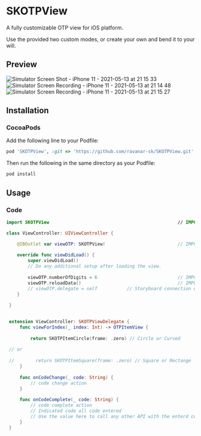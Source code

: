 # SKOTPView
A fully customizable OTP view for iOS platform. 

Use the provided two custom modes, or create your own and bend it to your will.

## Preview
![Simulator Screen Shot - iPhone 11 - 2021-05-13 at 21 15 33](https://user-images.githubusercontent.com/15936624/118153401-7e495900-b433-11eb-858f-3b9452b2f970.png)
![Simulator Screen Recording - iPhone 11 - 2021-05-13 at 21 14 48](https://user-images.githubusercontent.com/15936624/118153641-c0729a80-b433-11eb-9a9a-72ff0aa4fc87.gif)
![Simulator Screen Recording - iPhone 11 - 2021-05-13 at 21 15 27](https://user-images.githubusercontent.com/15936624/118153668-c6687b80-b433-11eb-8367-ec09c557a07c.gif)





## Installation

### CocoaPods

Add the following line to your Podfile:

```ruby
pod 'SKOTPView', :git => 'https://github.com/ravanar-sk/SKOTPView.git'
```

Then run the following in the same directory as your Podfile:
```ruby
pod install
```

## Usage

### Code

```swift
import SKOTPView                                                // IMPORTANT 

class ViewController: UIViewController {

    @IBOutlet var viewOTP: SKOTPView!                           // IMPORTANT
    
    override func viewDidLoad() {
        super.viewDidLoad()
        // Do any additional setup after loading the view.
        
        viewOTP.numberOfDigits = 6                              // IMPORTANT
        viewOTP.reloadData()                                    // IMPORTANT
        // viewOTP.delegate = self           // Storyboard connection or code 
    }
 
 }
 

 extension ViewController: SKOTPViewDelegate {
     func viewForIndex(_ index: Int) -> OTPItemView {
         
         return SKOTPItemCircle(frame: .zero) // Circle or Curved       // IMPORTANT
         
 // or
         
 //        return SKOTPItemSquare(frame: .zero) // Square or Rectange
     }
     
     func onCodeChange(_ code: String) {
         // code change action
     }
     
     func onCodeComplete(_ code: String) {
         // code complete action
         // Indicated code all code entered
         // Use the value here to call any other API with the enterd code.
     }
 }
 
 ```

